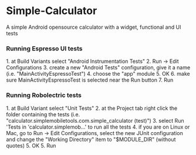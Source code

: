 # Simple-Calculator
A simple Android opensource calculator with a widget, functional and UI tests

<h3>Running Espresso UI tests</h3>
1. at Build Variants select "Android Instrumentation Tests"
2. Run -> Edit Configurations
3. create a new "Android Tests" configuration, give it a name (i.e. "MainActivityEspressoTest")
4. choose the "app" module
5. OK
6. make sure MainActivityEspressoTest is selected near the Run button
7. Run

<h3>Running Robolectric tests</h3>
1. at Build Variant select "Unit Tests"
2. at the Project tab right click the folder containing the tests (i.e. "calculator.simplemobiletools.com.simple_calculator (test)")
3. select Run 'Tests in 'calculator.simplemob...' to run all the tests
4. if you are on Linux or Mac, go to Run -> Edit Configurations, select the new JUnit configuration and change the "Working Directory" item to "$MODULE_DIR" (without quotes)
5. OK
5. Run
